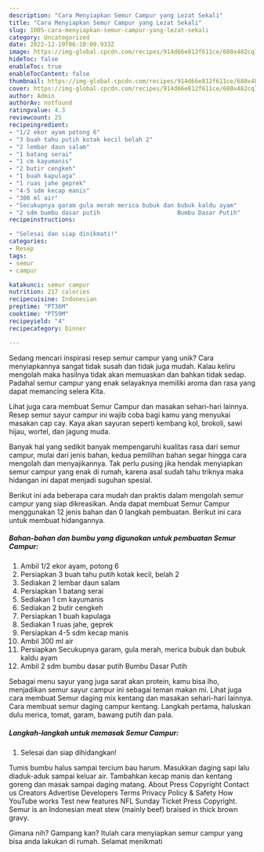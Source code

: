 ```yaml
---
description: "Cara Menyiapkan Semur Campur yang Lezat Sekali"
title: "Cara Menyiapkan Semur Campur yang Lezat Sekali"
slug: 1005-cara-menyiapkan-semur-campur-yang-lezat-sekali
category: Uncategorized
date: 2022-12-19T06:10:09.933Z
image: https://img-global.cpcdn.com/recipes/914d66e812f611ce/680x482cq70/semur-campur-foto-resep-utama.jpg
hideToc: false
enableToc: true
enableTocContent: false
thumbnail: https://img-global.cpcdn.com/recipes/914d66e812f611ce/680x482cq70/semur-campur-foto-resep-utama.jpg
cover: https://img-global.cpcdn.com/recipes/914d66e812f611ce/680x482cq70/semur-campur-foto-resep-utama.jpg
author: Admin
authorAv: notfound
ratingvalue: 4.3
reviewcount: 25
recipeingredient:
- "1/2 ekor ayam potong 6"
- "3 buah tahu putih kotak kecil belah 2"
- "2 lembar daun salam"
- "1 batang serai"
- "1 cm kayumanis"
- "2 butir cengkeh"
- "1 buah kapulaga"
- "1 ruas jahe geprek"
- "4-5 sdm kecap manis"
- "300 ml air"
- "Secukupnya garam gula merah merica bubuk dan bubuk kaldu ayam"
- "2 sdm bumbu dasar putih                      Bumbu Dasar Putih"
recipeinstructions:

- "Selesai dan siap dinikmati!"
categories:
- Resep
tags:
- semur
- campur

katakunci: semur campur 
nutrition: 217 calories
recipecuisine: Indonesian
preptime: "PT36M"
cooktime: "PT59M"
recipeyield: "4"
recipecategory: Dinner

---
```





Sedang mencari inspirasi resep semur campur yang unik? Cara menyiapkannya sangat tidak susah dan tidak juga mudah. Kalau keliru mengolah maka hasilnya tidak akan memuaskan dan bahkan tidak sedap. Padahal semur campur yang enak selayaknya memiliki aroma dan rasa yang dapat memancing selera Kita.





Lihat juga cara membuat Semur Campur dan masakan sehari-hari lainnya. Resep semur sayur campur ini wajib coba bagi kamu yang menyukai masakan cap cay. Kaya akan sayuran seperti kembang kol, brokoli, sawi hijau, wortel, dan jagung muda.

Banyak hal yang sedikit banyak mempengaruhi kualitas rasa dari semur campur, mulai dari jenis bahan, kedua pemilihan bahan segar hingga cara mengolah dan menyajikannya. Tak perlu pusing jika hendak menyiapkan semur campur yang enak di rumah, karena asal sudah tahu triknya maka hidangan ini dapat menjadi suguhan spesial.






Berikut ini ada beberapa cara mudah dan praktis dalam mengolah semur campur yang siap dikreasikan. Anda dapat membuat Semur Campur menggunakan 12 jenis bahan dan 0 langkah pembuatan. Berikut ini cara untuk membuat hidangannya.

<!--inarticleads1-->

##### Bahan-bahan dan bumbu yang digunakan untuk pembuatan Semur Campur:

1. Ambil 1/2 ekor ayam, potong 6
1. Persiapkan 3 buah tahu putih kotak kecil, belah 2
1. Sediakan 2 lembar daun salam
1. Persiapkan 1 batang serai
1. Sediakan 1 cm kayumanis
1. Sediakan 2 butir cengkeh
1. Persiapkan 1 buah kapulaga
1. Sediakan 1 ruas jahe, geprek
1. Persiapkan 4-5 sdm kecap manis
1. Ambil 300 ml air
1. Persiapkan Secukupnya garam, gula merah, merica bubuk dan bubuk kaldu ayam
1. Ambil 2 sdm bumbu dasar putih                      Bumbu Dasar Putih


Sebagai menu sayur yang juga sarat akan protein, kamu bisa lho, menjadikan semur sayur campur ini sebagai teman makan mi. Lihat juga cara membuat Semur daging mix kentang dan masakan sehari-hari lainnya. Cara membuat semur daging campur kentang. Langkah pertama, haluskan dulu merica, tomat, garam, bawang putih dan pala. 

<!--inarticleads2-->

##### Langkah-langkah untuk memasak Semur Campur:


1. Selesai dan siap dihidangkan!

Tumis bumbu halus sampai tercium bau harum. Masukkan daging sapi lalu diaduk-aduk sampai keluar air. Tambahkan kecap manis dan kentang goreng dan masak sampai daging matang. About Press Copyright Contact us Creators Advertise Developers Terms Privacy Policy &amp; Safety How YouTube works Test new features NFL Sunday Ticket Press Copyright. Semur is an Indonesian meat stew (mainly beef) braised in thick brown gravy. 

Gimana nih? Gampang kan? Itulah cara menyiapkan semur campur yang bisa anda lakukan di rumah. Selamat menikmati
